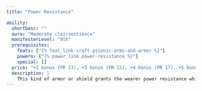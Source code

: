 ```yaml
---
title: "Power Resistance"

ability:
  shortDesc: ""
  aura: "Moderate clairsentience"
  manifesterLevel: "9th"
  prerequisites:
    feats: ["{% feat_link craft-psionic-arms-and-armor %}"]
    powers: ["{% power_link power-resistance %}"]
    special: []
  price: "+2 bonus (PR 13), +3 bonus (PR 15), +4 bonus (PR 17), +5 bonus (PR 19)"
  description: |
    This kind of armor or shield grants the wearer power resistance while it is worn. The power resistance can be 13, 15, 17, or 19, depending on the amount that was built into the armor or shield.
---
```

